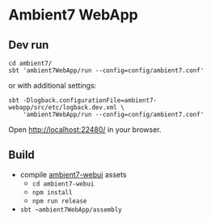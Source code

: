 # Ambient7 WebApp

<a name="dev_run"></a>
## Dev run

```
cd ambient7/
sbt 'ambient7WebApp/run --config=config/ambient7.conf'
```

or with additional settings:
```
sbt -Dlogback.configurationFile=ambient7-webapp/src/etc/logback.dev.xml \
    'ambient7WebApp/run --config=config/ambient7.conf'
```

Open [http://localhost:22480/](http://localhost:22480/) in your browser.


## Build

* compile [ambient7-webui](../ambient7-webui) assets
  * `cd ambient7-webui`
  * `npm install`
  * `npm run release`
* `sbt ~ambient7WebApp/assembly`
